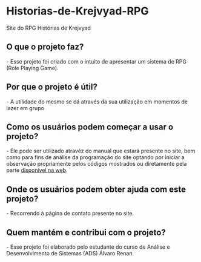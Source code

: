 # Historias-de-Krejvyad-RPG
   Site do RPG Histórias de Krejvyad <br>
          <h2> O que o projeto faz? </h2>
     <p> - Esse projeto foi criado com o intuito de apresentar um sistema de RPG (Role Playing Game). </p> 
          <h2> Por que o projeto é útil? </h2>
     <p>  - A utilidade do mesmo se dá através da sua utilização em momentos de lazer em grupo </p> 
          <h2> Como os usuários podem começar a usar o projeto? </h2>
         <p> - Ele pode ser utilizado atravéz do manual que estará presente no site, bem como para fins de análise da programação do site optando por iniciar a observação propriamente pelos códigos mostrados ou diretamente pela parte [disponível na web](https://alv4r0dev13.github.io/Historias-de-Krejvyad-RPG.github.io/). </p>
         <h2> Onde os usuários podem obter ajuda com este projeto? </h2>
        <p> - Recorrendo à página de contato presente no site. </p>
         <h2> Quem mantém e contribui com o projeto? </h2>
         - Esse projeto foi elaborado pelo estudante do curso de Análise e Desenvolvimento de Sistemas (ADS) Álvaro Renan.
